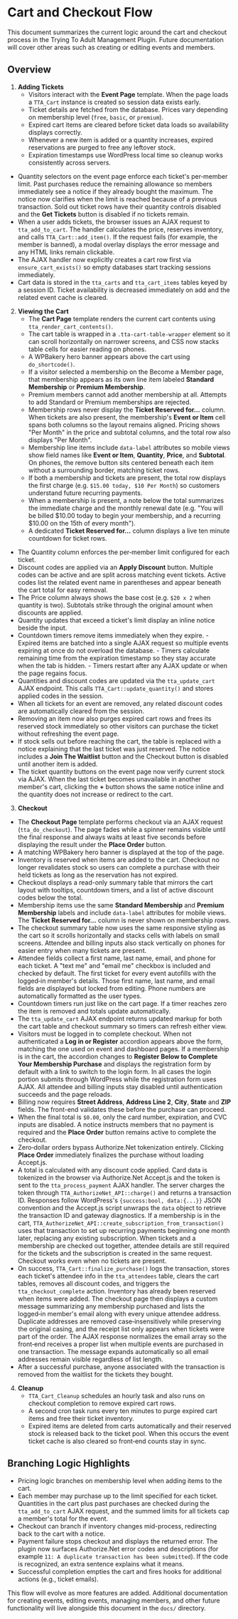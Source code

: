 # Cart and Checkout Flow

This document summarizes the current logic around the cart and checkout process in the Trying To Adult Management Plugin. Future documentation will cover other areas such as creating or editing events and members.

## Overview

1. **Adding Tickets**
   - Visitors interact with the **Event Page** template. When the page loads a `TTA_Cart` instance is created so session data exists early.
   - Ticket details are fetched from the database. Prices vary depending on membership level (`free`, `basic`, or `premium`).
   - Expired cart items are cleared before ticket data loads so availability displays correctly.
   - Whenever a new item is added or a quantity increases, expired reservations are purged to free any leftover stock.
   - Expiration timestamps use WordPress local time so cleanup works consistently across servers.
  - Quantity selectors on the event page enforce each ticket's per‑member limit. Past purchases reduce the remaining allowance so members immediately see a notice if they already bought the maximum. The notice now clarifies when the limit is reached because of a previous transaction. Sold out ticket rows have their quantity controls disabled and the **Get Tickets** button is disabled if no tickets remain.
   - When a user adds tickets, the browser issues an AJAX request to `tta_add_to_cart`. The handler calculates the price, reserves inventory, and calls `TTA_Cart::add_item()`. If the request fails (for example, the member is banned), a modal overlay displays the error message and any HTML links remain clickable.
   - The AJAX handler now explicitly creates a cart row first via `ensure_cart_exists()` so empty databases start tracking sessions immediately.
   - Cart data is stored in the `tta_carts` and `tta_cart_items` tables keyed by a session ID. Ticket availability is decreased immediately on add and the related event cache is cleared.

2. **Viewing the Cart**
   - The **Cart Page** template renders the current cart contents using `tta_render_cart_contents()`.
   - The cart table is wrapped in a `.tta-cart-table-wrapper` element so it can scroll horizontally on narrower screens, and CSS now stacks table cells for easier reading on phones.
   - A WPBakery hero banner appears above the cart using `do_shortcode()`.
   - If a visitor selected a membership on the Become a Member page, that membership appears as its own line item labeled **Standard Membership** or **Premium Membership**.
   - Premium members cannot add another membership at all. Attempts to add Standard or Premium memberships are rejected.
   - Membership rows never display the **Ticket Reserved for…** column. When tickets are also present, the membership's **Event or Item** cell spans both columns so the layout remains aligned. Pricing shows "Per Month" in the price and subtotal columns, and the total row also displays "Per Month".
   - Membership line items include `data-label` attributes so mobile views show field names like **Event or Item**, **Quantity**, **Price**, and **Subtotal**. On phones, the remove button sits centered beneath each item without a surrounding border, matching ticket rows.
   - If both a membership and tickets are present, the total row displays the first charge (e.g. `$15.00 today, $10 Per Month`) so customers understand future recurring payments.
   - When a membership is present, a note below the total summarizes the immediate charge and the monthly renewal date (e.g. "You will be billed $10.00 today to begin your membership, and a recurring $10.00 on the 15th of every month").
   - A dedicated **Ticket Reserved for…** column displays a live ten minute countdown for ticket rows.
  - The Quantity column enforces the per‑member limit configured for each ticket.
   - Discount codes are applied via an **Apply Discount** button. Multiple codes can be active and are split across matching event tickets. Active codes list the related event name in parentheses and appear beneath the cart total for easy removal.
   - The Price column always shows the base cost (e.g. `$20 x 2` when quantity is two). Subtotals strike through the original amount when discounts are applied.
  - Quantity updates that exceed a ticket's limit display an inline notice beside the input.
   - Countdown timers remove items immediately when they expire.
    - Expired items are batched into a single AJAX request so multiple events expiring at once do not overload the database.
    - Timers calculate remaining time from the expiration timestamp so they stay accurate when the tab is hidden.
    - Timers restart after any AJAX update or when the page regains focus.
   - Quantities and discount codes are updated via the `tta_update_cart` AJAX endpoint. This calls `TTA_Cart::update_quantity()` and stores applied codes in the session.
   - When all tickets for an event are removed, any related discount codes are automatically cleared from the session.
   - Removing an item now also purges expired cart rows and frees its reserved stock immediately so other visitors can purchase the ticket without refreshing the event page.
   - If stock sells out before reaching the cart, the table is replaced with a notice explaining that the last ticket was just reserved. The notice includes a **Join The Waitlist** button and the Checkout button is disabled until another item is added.
   - The ticket quantity buttons on the event page now verify current stock via AJAX. When the last ticket becomes unavailable in another member's cart, clicking the **+** button shows the same notice inline and the quantity does not increase or redirect to the cart.

3. **Checkout**
  - The **Checkout Page** template performs checkout via an AJAX request (`tta_do_checkout`). The page fades while a spinner remains visible until the final response and always waits at least five seconds before displaying the result under the **Place Order** button.
   - A matching WPBakery hero banner is displayed at the top of the page.
  - Inventory is reserved when items are added to the cart. Checkout no longer revalidates stock so users can complete a purchase with their held tickets as long as the reservation has not expired.
  - Checkout displays a read-only summary table that mirrors the cart layout with tooltips, countdown timers, and a list of active discount codes below the total.
  - Membership items use the same **Standard Membership** and **Premium Membership** labels and include `data-label` attributes for mobile views. The **Ticket Reserved for…** column is never shown on membership rows.
  - The checkout summary table now uses the same responsive styling as the cart so it scrolls horizontally and stacks cells with labels on small screens. Attendee and billing inputs also stack vertically on phones for easier entry when many tickets are present.
  - Attendee fields collect a first name, last name, email, and phone for each ticket. A "text me" and "email me" checkbox is included and checked by default. The first ticket for every event autofills with the logged‑in member's details. Those first name, last name, and email fields are displayed but locked from editing. Phone numbers are automatically formatted as the user types.
   - Countdown timers run just like on the cart page. If a timer reaches zero the item is removed and totals update automatically.
   - The `tta_update_cart` AJAX endpoint returns updated markup for both the cart table and checkout summary so timers can refresh either view.
  - Visitors must be logged in to complete checkout. When not authenticated a **Log in or Register** accordion appears above the form, matching the one used on event and dashboard pages. If a membership is in the cart, the accordion changes to **Register Below to Complete Your Membership Purchase** and displays the registration form by default with a link to switch to the login form. In all cases the login portion submits through WordPress while the registration form uses AJAX. All attendee and billing inputs stay disabled until authentication succeeds and the page reloads.
  - Billing now requires **Street Address**, **Address Line 2**, **City**, **State** and **ZIP** fields. The front-end validates these before the purchase can proceed.
  - When the final total is `$0.00`, only the card number, expiration, and CVC inputs are disabled. A notice instructs members that no payment is required and the **Place Order** button remains active to complete the checkout.
  - Zero‑dollar orders bypass Authorize.Net tokenization entirely. Clicking **Place Order** immediately finalizes the purchase without loading Accept.js.
  - A total is calculated with any discount code applied. Card data is tokenized in the browser via Authorize.Net Accept.js and the token is sent to the `tta_process_payment` AJAX handler. The server charges the token through `TTA_AuthorizeNet_API::charge()` and returns a transaction ID. Responses follow WordPress's `{success:bool, data:{...}}` JSON convention and the Accept.js script unwraps the `data` object to retrieve the transaction ID and gateway diagnostics. If a membership is in the cart, `TTA_AuthorizeNet_API::create_subscription_from_transaction()` uses that transaction to set up recurring payments beginning one month later, replacing any existing subscription. When tickets and a membership are checked out together, attendee details are still required for the tickets and the subscription is created in the same request. Checkout works even when no tickets are present.
  - On success, `TTA_Cart::finalize_purchase()` logs the transaction, stores each ticket's attendee info in the `tta_attendees` table, clears the cart tables, removes all discount codes, and triggers the `tta_checkout_complete` action. Inventory has already been reserved when items were added. The checkout page then displays a custom message summarizing any membership purchased and lists the logged‑in member's email along with every unique attendee address. Duplicate addresses are removed case‑insensitively while preserving the original casing, and the receipt list only appears when tickets were part of the order. The AJAX response normalizes the email array so the front‑end receives a proper list when multiple events are purchased in one transaction. The message expands automatically so all email addresses remain visible regardless of list length.
  - After a successful purchase, anyone associated with the transaction is removed from the waitlist for the tickets they bought.

4. **Cleanup**
   - `TTA_Cart_Cleanup` schedules an hourly task and also runs on checkout completion to remove expired cart rows.
   - A second cron task runs every ten minutes to purge expired cart items and free their ticket inventory.
   - Expired items are deleted from carts automatically and their reserved stock is released back to the ticket pool. When this occurs the event ticket cache is also cleared so front‑end counts stay in sync.

## Branching Logic Highlights

- Pricing logic branches on membership level when adding items to the cart.
- Each member may purchase up to the limit specified for each ticket. Quantities in the cart plus past purchases are checked during the `tta_add_to_cart` AJAX request, and the summed limits for all tickets cap a member's total for the event.
- Checkout can branch if inventory changes mid-process, redirecting back to the cart with a notice.
 - Payment failure stops checkout and displays the returned error. The plugin now surfaces Authorize.Net error codes and descriptions (for example `11: A duplicate transaction has been submitted`). If the code is recognized, an extra sentence explains what it means.
- Successful completion empties the cart and fires hooks for additional actions (e.g., ticket emails).

This flow will evolve as more features are added. Additional documentation for creating events, editing events, managing members, and other future functionality will live alongside this document in the `docs/` directory.
